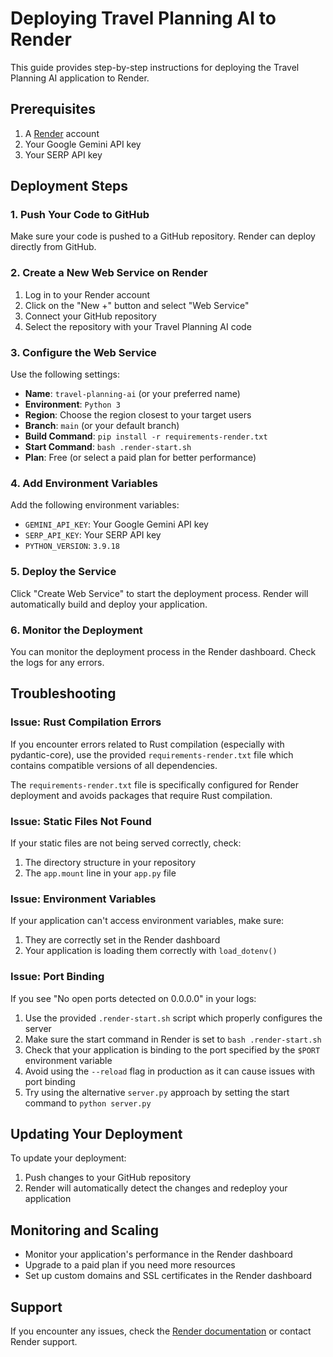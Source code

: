 # Deploying Travel Planning AI to Render

This guide provides step-by-step instructions for deploying the Travel Planning AI application to Render.

## Prerequisites

1. A [Render](https://render.com/) account
2. Your Google Gemini API key
3. Your SERP API key

## Deployment Steps

### 1. Push Your Code to GitHub

Make sure your code is pushed to a GitHub repository. Render can deploy directly from GitHub.

### 2. Create a New Web Service on Render

1. Log in to your Render account
2. Click on the "New +" button and select "Web Service"
3. Connect your GitHub repository
4. Select the repository with your Travel Planning AI code

### 3. Configure the Web Service

Use the following settings:

- **Name**: `travel-planning-ai` (or your preferred name)
- **Environment**: `Python 3`
- **Region**: Choose the region closest to your target users
- **Branch**: `main` (or your default branch)
- **Build Command**: `pip install -r requirements-render.txt`
- **Start Command**: `bash .render-start.sh`
- **Plan**: Free (or select a paid plan for better performance)

### 4. Add Environment Variables

Add the following environment variables:

- `GEMINI_API_KEY`: Your Google Gemini API key
- `SERP_API_KEY`: Your SERP API key
- `PYTHON_VERSION`: `3.9.18`

### 5. Deploy the Service

Click "Create Web Service" to start the deployment process. Render will automatically build and deploy your application.

### 6. Monitor the Deployment

You can monitor the deployment process in the Render dashboard. Check the logs for any errors.

## Troubleshooting

### Issue: Rust Compilation Errors

If you encounter errors related to Rust compilation (especially with pydantic-core), use the provided `requirements-render.txt` file which contains compatible versions of all dependencies.

The `requirements-render.txt` file is specifically configured for Render deployment and avoids packages that require Rust compilation.

### Issue: Static Files Not Found

If your static files are not being served correctly, check:

1. The directory structure in your repository
2. The `app.mount` line in your `app.py` file

### Issue: Environment Variables

If your application can't access environment variables, make sure:

1. They are correctly set in the Render dashboard
2. Your application is loading them correctly with `load_dotenv()`

### Issue: Port Binding

If you see "No open ports detected on 0.0.0.0" in your logs:

1. Use the provided `.render-start.sh` script which properly configures the server
2. Make sure the start command in Render is set to `bash .render-start.sh`
3. Check that your application is binding to the port specified by the `$PORT` environment variable
4. Avoid using the `--reload` flag in production as it can cause issues with port binding
5. Try using the alternative `server.py` approach by setting the start command to `python server.py`

## Updating Your Deployment

To update your deployment:

1. Push changes to your GitHub repository
2. Render will automatically detect the changes and redeploy your application

## Monitoring and Scaling

- Monitor your application's performance in the Render dashboard
- Upgrade to a paid plan if you need more resources
- Set up custom domains and SSL certificates in the Render dashboard

## Support

If you encounter any issues, check the [Render documentation](https://render.com/docs) or contact Render support.